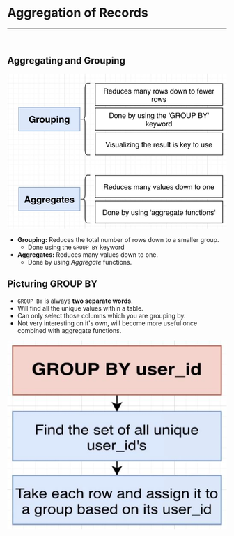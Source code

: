 # Aggregation of Records

<hr>
<br>

## Aggregating and Grouping

![Aggregating and Grouping](../resources/AandG.JPG)

  - **Grouping:** Reduces the total number of rows down to a smaller group.
    - Done using the `GROUP BY` keyword
  - **Aggregates:** Reduces many values down to one.
    - Done by using *Aggregate* functions.

## Picturing GROUP BY

  - `GROUP BY` is always **two separate words**.
  - Will find all the unique values within a table.
  - Can only select those columns which you are grouping by.
  - Not very interesting on it's own, will become more useful once combined with aggregate functions.

![group by](../resources/group_by.JPG)